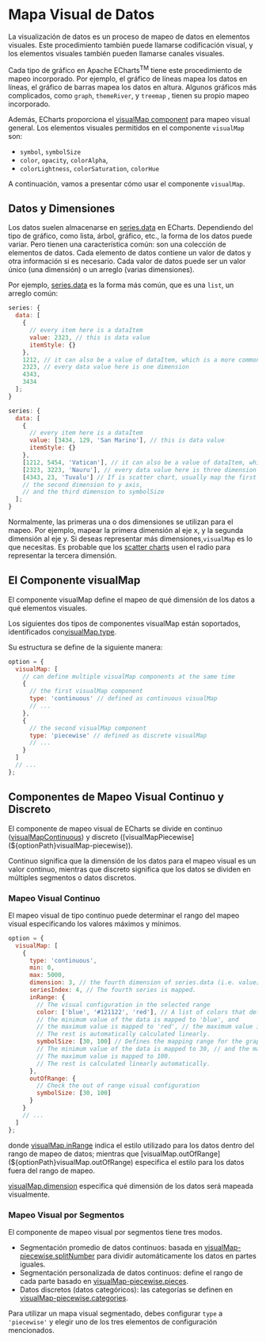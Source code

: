 # Mapa Visual de Datos

La visualización de datos es un proceso de mapeo de datos en elementos visuales. Este procedimiento también puede llamarse codificación visual, y los elementos visuales también pueden llamarse canales visuales.

Cada tipo de gráfico en Apache ECharts<sup>TM</sup> tiene este procedimiento de mapeo incorporado. Por ejemplo, el gráfico de líneas mapea los datos en líneas, el gráfico de barras mapea los datos en altura. Algunos gráficos más complicados, como `graph`, `themeRiver`, y `treemap` , tienen su propio mapeo incorporado.

Además, ECharts proporciona el [visualMap component](${optionPath}visualMap) para mapeo visual general. Los elementos visuales permitidos en el componente  `visualMap` son:

- `symbol`, `symbolSize`
- `color`, `opacity`, `colorAlpha`,
- `colorLightness`, `colorSaturation`, `colorHue`

A continuación, vamos a presentar cómo usar el componente `visualMap`.

## Datos y Dimensiones

Los datos suelen almacenarse en [series.data](${optionPath}series.data) en ECharts. Dependiendo del tipo de gráfico, como lista, árbol, gráfico, etc., la forma de los datos puede variar. Pero tienen una característica común: son una colección de elementos de datos. Cada elemento de datos contiene un valor de datos y otra información si es necesario. Cada valor de datos puede ser un valor único (una dimensión) o un arreglo (varias dimensiones).

Por ejemplo, [series.data](${optionPath}series.data) es la forma más común, que es una `list`, un arreglo común:

```js
series: {
  data: [
    {
      // every item here is a dataItem
      value: 2323, // this is data value
      itemStyle: {}
    },
    1212, // it can also be a value of dataItem, which is a more common case
    2323, // every data value here is one dimension
    4343,
    3434
  ];
}
```

```js
series: {
  data: [
    {
      // every item here is a dataItem
      value: [3434, 129, 'San Marino'], // this is data value
      itemStyle: {}
    },
    [1212, 5454, 'Vatican'], // it can also be a value of dataItem, which is a more common case
    [2323, 3223, 'Nauru'], // every data value here is three dimension
    [4343, 23, 'Tuvalu'] // If is scatter chart, usually map the first dimension to x axis,
    // the second dimension to y axis,
    // and the third dimension to symbolSize
  ];
}
```

Normalmente, las primeras una o dos dimensiones se utilizan para el mapeo. Por ejemplo, mapear la primera dimensión al eje x, y la segunda dimensión al eje y. Si deseas representar más dimensiones,`visualMap` es lo que necesitas. Es probable que los [scatter charts](${optionPath}series-scatter) usen el radio para representar la tercera dimensión.

## El Componente visualMap

El componente visualMap define el mapeo de qué dimensión de los datos a qué elementos visuales.


Los siguientes dos tipos de componentes visualMap están soportados, identificados con[visualMap.type](${optionPath}visualMap.type).

Su estructura se define de la siguiente manera:

```js
option = {
  visualMap: [
    // can define multiple visualMap components at the same time
    {
      // the first visualMap component
      type: 'continuous' // defined as continuous visualMap
      // ...
    },
    {
      // the second visualMap component
      type: 'piecewise' // defined as discrete visualMap
      // ...
    }
  ]
  // ...
};
```

## Componentes de Mapeo Visual Continuo y Discreto

El componente de mapeo visual de ECharts se divide en continuo
([visualMapContinuous](${optionPath}visualMap-continuous)) y discreto ([visualMapPiecewise](${optionPath}visualMap-piecewise)).

Continuo significa que la dimensión de los datos para el mapeo visual es un valor continuo, mientras que discreto significa que los datos se dividen en múltiples segmentos o datos discretos.

### Mapeo Visual Continuo

El mapeo visual de tipo continuo puede determinar el rango del mapeo visual especificando los valores máximos y mínimos.

```js
option = {
  visualMap: [
    {
      type: 'continuous',
      min: 0,
      max: 5000,
      dimension: 3, // the fourth dimension of series.data (i.e. value[3]) is mapped
      seriesIndex: 4, // The fourth series is mapped.
      inRange: {
        // The visual configuration in the selected range
        color: ['blue', '#121122', 'red'], // A list of colors that defines the graph color mapping
        // the minimum value of the data is mapped to 'blue', and
        // the maximum value is mapped to 'red', // the maximum value is mapped to 'red', // the maximum value is mapped to 'red'.
        // The rest is automatically calculated linearly.
        symbolSize: [30, 100] // Defines the mapping range for the graphic size.
        // The minimum value of the data is mapped to 30, // and the maximum value is mapped to 100.
        // The maximum value is mapped to 100.
        // The rest is calculated linearly automatically.
      },
      outOfRange: {
        // Check the out of range visual configuration
        symbolSize: [30, 100]
      }
    }
    // ...
  ]
};
```

donde [visualMap.inRange](${optionPath}visualMap.inRange) indica el estilo utilizado para los datos dentro del rango de mapeo de datos; mientras que [visualMap.outOfRange](${optionPath}visualMap.outOfRange) especifica el estilo para los datos fuera del rango de mapeo.

[visualMap.dimension](~visualMap.dimension) especifica qué dimensión de los datos será mapeada visualmente.

### Mapeo Visual por Segmentos

El componente de mapeo visual por segmentos tiene tres modos.

- Segmentación promedio de datos continuos: basada en [visualMap-piecewise.splitNumber](${optionPath}visualMap-piecewise.splitNumber) para dividir automáticamente los datos en partes iguales.
- Segmentación personalizada de datos continuos: define el rango de cada parte basado en [visualMap-piecewise.pieces](${optionPath}visualMap-piecewise.pieces).
- Datos discretos (datos categóricos): las categorías se definen en [visualMap-piecewise.categories](${optionPath}visualMap-piecewise.categories).

Para utilizar un mapa visual segmentado, debes configurar `type` a `'piecewise'` y elegir uno de los tres elementos de configuración mencionados.
